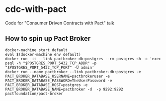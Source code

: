 # cdc-with-pact
Code for "Consumer Driven Contracts with Pact" talk

## How to spin up Pact Broker
```
docker-machine start default
eval $(docker-machine env default)
docker run -it --link pactbroker-db:postgres --rm postgres sh -c 'exec psql -h "$POSTGRES_PORT_5432_TCP_ADDR" -p "$POSTGRES_PORT_5432_TCP_PORT" -U admin'
docker run --name pactbroker --link pactbroker-db:postgres -e PACT_BROKER_DATABASE_USERNAME=pactbrokeruser -e PACT_BROKER_DATABASE_PASSWORD=TheUserPassword -e PACT_BROKER_DATABASE_HOST=postgres -e PACT_BROKER_DATABASE_NAME=pactbroker -d  -p 9292:9292 pactfoundation/pact-broker
```
